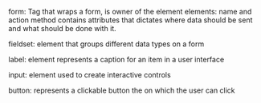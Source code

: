 form: Tag that wraps a form, is owner of the element
	elements: name and action method
	contains attributes that dictates where data should be sent and what should be done with it.

fieldset: element that groups different data types on a form

label: element represents a caption for an item in a user interface

input: element used to create interactive controls 

button: represents a clickable button the on which the user can click
